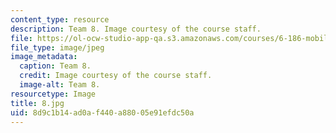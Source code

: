 ```yaml
---
content_type: resource
description: Team 8. Image courtesy of the course staff.
file: https://ol-ocw-studio-app-qa.s3.amazonaws.com/courses/6-186-mobile-autonomous-systems-laboratory-january-iap-2005/8d9c1b14ad0af440a88005e91efdc50a_8.jpg
file_type: image/jpeg
image_metadata:
  caption: Team 8.
  credit: Image courtesy of the course staff.
  image-alt: Team 8.
resourcetype: Image
title: 8.jpg
uid: 8d9c1b14-ad0a-f440-a880-05e91efdc50a
---
```

